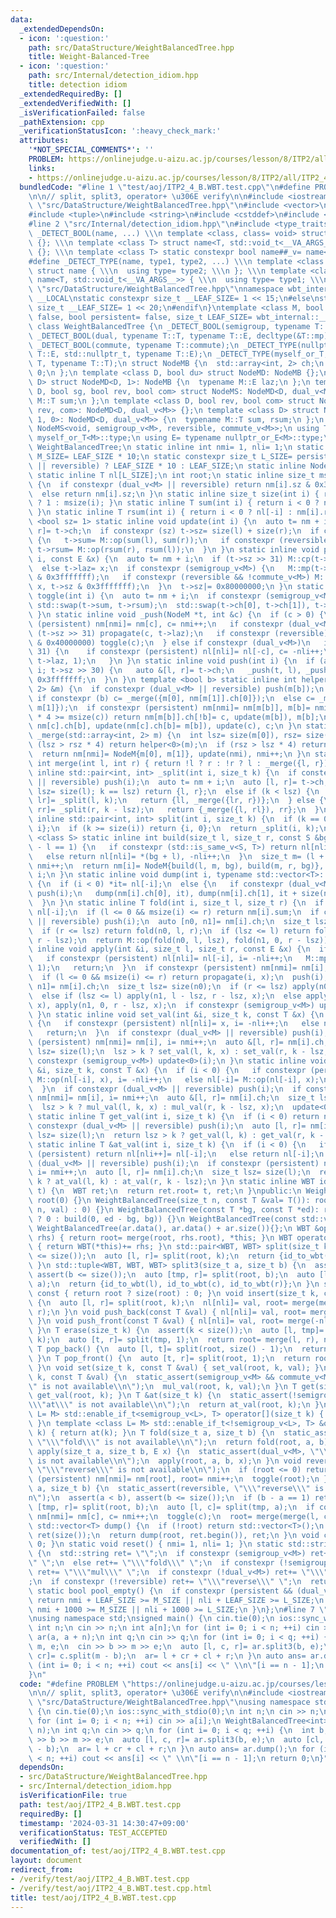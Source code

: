 ```yaml
---
data:
  _extendedDependsOn:
  - icon: ':question:'
    path: src/DataStructure/WeightBalancedTree.hpp
    title: Weight-Balanced-Tree
  - icon: ':question:'
    path: src/Internal/detection_idiom.hpp
    title: detection idiom
  _extendedRequiredBy: []
  _extendedVerifiedWith: []
  _isVerificationFailed: false
  _pathExtension: cpp
  _verificationStatusIcon: ':heavy_check_mark:'
  attributes:
    '*NOT_SPECIAL_COMMENTS*': ''
    PROBLEM: https://onlinejudge.u-aizu.ac.jp/courses/lesson/8/ITP2/all/ITP2_4_B
    links:
    - https://onlinejudge.u-aizu.ac.jp/courses/lesson/8/ITP2/all/ITP2_4_B
  bundledCode: "#line 1 \"test/aoj/ITP2_4_B.WBT.test.cpp\"\n#define PROBLEM \"https://onlinejudge.u-aizu.ac.jp/courses/lesson/8/ITP2/all/ITP2_4_B\"\
    \n\n// split, split3, operator+ \u306E verify\n\n#include <iostream>\n#line 2\
    \ \"src/DataStructure/WeightBalancedTree.hpp\"\n#include <vector>\n#include <array>\n\
    #include <tuple>\n#include <string>\n#include <cstddef>\n#include <cassert>\n\
    #line 2 \"src/Internal/detection_idiom.hpp\"\n#include <type_traits>\n#define\
    \ _DETECT_BOOL(name, ...) \\\n template <class, class= void> struct name: std::false_type\
    \ {}; \\\n template <class T> struct name<T, std::void_t<__VA_ARGS__>>: std::true_type\
    \ {}; \\\n template <class T> static constexpr bool name##_v= name<T>::value\n\
    #define _DETECT_TYPE(name, type1, type2, ...) \\\n template <class T, class= void>\
    \ struct name { \\\n  using type= type2; \\\n }; \\\n template <class T> struct\
    \ name<T, std::void_t<__VA_ARGS__>> { \\\n  using type= type1; \\\n }\n#line 9\
    \ \"src/DataStructure/WeightBalancedTree.hpp\"\nnamespace wbt_internal {\n#ifdef\
    \ __LOCAL\nstatic constexpr size_t __LEAF_SIZE= 1 << 15;\n#else\nstatic constexpr\
    \ size_t __LEAF_SIZE= 1 << 20;\n#endif\n}\ntemplate <class M, bool reversible=\
    \ false, bool persistent= false, size_t LEAF_SIZE= wbt_internal::__LEAF_SIZE>\
    \ class WeightBalancedTree {\n _DETECT_BOOL(semigroup, typename T::T, decltype(&T::op));\n\
    \ _DETECT_BOOL(dual, typename T::T, typename T::E, decltype(&T::mp), decltype(&T::cp));\n\
    \ _DETECT_BOOL(commute, typename T::commute);\n _DETECT_TYPE(nullptr_or_E, typename\
    \ T::E, std::nullptr_t, typename T::E);\n _DETECT_TYPE(myself_or_T, typename T::T,\
    \ T, typename T::T);\n struct NodeMB {\n  std::array<int, 2> ch;\n  size_t sz=\
    \ 0;\n };\n template <class D, bool du> struct NodeMD: NodeMB {};\n template <class\
    \ D> struct NodeMD<D, 1>: NodeMB {\n  typename M::E laz;\n };\n template <class\
    \ D, bool sg, bool rev, bool com> struct NodeMS: NodeMD<D, dual_v<M>> {\n  typename\
    \ M::T sum;\n };\n template <class D, bool rev, bool com> struct NodeMS<D, 0,\
    \ rev, com>: NodeMD<D, dual_v<M>> {};\n template <class D> struct NodeMS<D, 1,\
    \ 1, 0>: NodeMD<D, dual_v<M>> {\n  typename M::T sum, rsum;\n };\n using NodeM=\
    \ NodeMS<void, semigroup_v<M>, reversible, commute_v<M>>;\n using T= typename\
    \ myself_or_T<M>::type;\n using E= typename nullptr_or_E<M>::type;\n using WBT=\
    \ WeightBalancedTree;\n static inline int nmi= 1, nli= 1;\n static constexpr size_t\
    \ M_SIZE= LEAF_SIZE * 10;\n static constexpr size_t L_SIZE= persistent && (dual_v<M>\
    \ || reversible) ? LEAF_SIZE * 10 : LEAF_SIZE;\n static inline NodeM nm[M_SIZE];\n\
    \ static inline T nl[L_SIZE];\n int root;\n static inline size_t msize(int i)\
    \ {\n  if constexpr (dual_v<M> || reversible) return nm[i].sz & 0x3fffffff;\n\
    \  else return nm[i].sz;\n }\n static inline size_t size(int i) { return i < 0\
    \ ? 1 : msize(i); }\n static inline T sum(int i) { return i < 0 ? nl[-i] : nm[i].sum;\
    \ }\n static inline T rsum(int i) { return i < 0 ? nl[-i] : nm[i].rsum; }\n template\
    \ <bool sz= 1> static inline void update(int i) {\n  auto t= nm + i;\n  auto [l,\
    \ r]= t->ch;\n  if constexpr (sz) t->sz= size(l) + size(r);\n  if constexpr (semigroup_v<M>)\
    \ {\n   t->sum= M::op(sum(l), sum(r));\n   if constexpr (reversible && !commute_v<M>)\
    \ t->rsum= M::op(rsum(r), rsum(l));\n  }\n }\n static inline void propagate(int\
    \ i, const E &x) {\n  auto t= nm + i;\n  if (t->sz >> 31) M::cp(t->laz, x);\n\
    \  else t->laz= x;\n  if constexpr (semigroup_v<M>) {\n   M::mp(t->sum, x, t->sz\
    \ & 0x3fffffff);\n   if constexpr (reversible && !commute_v<M>) M::mp(t->rsum,\
    \ x, t->sz & 0x3fffffff);\n  }\n  t->sz|= 0x80000000;\n }\n static inline void\
    \ toggle(int i) {\n  auto t= nm + i;\n  if constexpr (semigroup_v<M> && !commute_v<M>)\
    \ std::swap(t->sum, t->rsum);\n  std::swap(t->ch[0], t->ch[1]), t->sz^= 0x40000000;\n\
    \ }\n static inline void _push(NodeM *t, int &c) {\n  if (c > 0) {\n   if constexpr\
    \ (persistent) nm[nmi]= nm[c], c= nmi++;\n   if constexpr (dual_v<M>)\n    if\
    \ (t->sz >> 31) propagate(c, t->laz);\n   if constexpr (reversible)\n    if (t->sz\
    \ & 0x40000000) toggle(c);\n  } else if constexpr (dual_v<M>)\n   if (t->sz >>\
    \ 31) {\n    if constexpr (persistent) nl[nli]= nl[-c], c= -nli++;\n    M::mp(nl[-c],\
    \ t->laz, 1);\n   }\n }\n static inline void push(int i) {\n  if (auto t= nm +\
    \ i; t->sz >> 30) {\n   auto &[l, r]= t->ch;\n   _push(t, l), _push(t, r), t->sz&=\
    \ 0x3fffffff;\n  }\n }\n template <bool b> static inline int helper(std::array<int,\
    \ 2> &m) {\n  if constexpr (dual_v<M> || reversible) push(m[b]);\n  int c;\n \
    \ if constexpr (b) c= _merge({m[0], nm[m[1]].ch[0]});\n  else c= _merge({nm[m[0]].ch[1],\
    \ m[1]});\n  if constexpr (persistent) nm[nmi]= nm[m[b]], m[b]= nmi++;\n  if (size(nm[m[b]].ch[b])\
    \ * 4 >= msize(c)) return nm[m[b]].ch[!b]= c, update(m[b]), m[b];\n  return nm[m[b]].ch[!b]=\
    \ nm[c].ch[b], update(nm[c].ch[b]= m[b]), update(c), c;\n }\n static inline int\
    \ _merge(std::array<int, 2> m) {\n  int lsz= size(m[0]), rsz= size(m[1]);\n  if\
    \ (lsz > rsz * 4) return helper<0>(m);\n  if (rsz > lsz * 4) return helper<1>(m);\n\
    \  return nm[nmi]= NodeM{m[0], m[1]}, update(nmi), nmi++;\n }\n static inline\
    \ int merge(int l, int r) { return !l ? r : !r ? l : _merge({l, r}); }\n static\
    \ inline std::pair<int, int> _split(int i, size_t k) {\n  if constexpr (dual_v<M>\
    \ || reversible) push(i);\n  auto t= nm + i;\n  auto [l, r]= t->ch;\n  if (size_t\
    \ lsz= size(l); k == lsz) return {l, r};\n  else if (k < lsz) {\n   auto [ll,\
    \ lr]= _split(l, k);\n   return {ll, _merge({lr, r})};\n  } else {\n   auto [rl,\
    \ rr]= _split(r, k - lsz);\n   return {_merge({l, rl}), rr};\n  }\n }\n static\
    \ inline std::pair<int, int> split(int i, size_t k) {\n  if (k == 0) return {0,\
    \ i};\n  if (k >= size(i)) return {i, 0};\n  return _split(i, k);\n }\n template\
    \ <class S> static inline int build(size_t l, size_t r, const S &bg) {\n  if (r\
    \ - l == 1) {\n   if constexpr (std::is_same_v<S, T>) return nl[nli]= bg, -nli++;\n\
    \   else return nl[nli]= *(bg + l), -nli++;\n  }\n  size_t m= (l + r) / 2, i=\
    \ nmi++;\n  return nm[i]= NodeM{build(l, m, bg), build(m, r, bg)}, update(i),\
    \ i;\n }\n static inline void dump(int i, typename std::vector<T>::iterator it)\
    \ {\n  if (i < 0) *it= nl[-i];\n  else {\n   if constexpr (dual_v<M> || reversible)\
    \ push(i);\n   dump(nm[i].ch[0], it), dump(nm[i].ch[1], it + size(nm[i].ch[0]));\n\
    \  }\n }\n static inline T fold(int i, size_t l, size_t r) {\n  if (i < 0) return\
    \ nl[-i];\n  if (l <= 0 && msize(i) <= r) return nm[i].sum;\n  if constexpr (dual_v<M>\
    \ || reversible) push(i);\n  auto [n0, n1]= nm[i].ch;\n  size_t lsz= size(n0);\n\
    \  if (r <= lsz) return fold(n0, l, r);\n  if (lsz <= l) return fold(n1, l - lsz,\
    \ r - lsz);\n  return M::op(fold(n0, l, lsz), fold(n1, 0, r - lsz));\n }\n static\
    \ inline void apply(int &i, size_t l, size_t r, const E &x) {\n  if (i < 0) {\n\
    \   if constexpr (persistent) nl[nli]= nl[-i], i= -nli++;\n   M::mp(nl[-i], x,\
    \ 1);\n   return;\n  }\n  if constexpr (persistent) nm[nmi]= nm[i], i= nmi++;\n\
    \  if (l <= 0 && msize(i) <= r) return propagate(i, x);\n  push(i);\n  auto &[n0,\
    \ n1]= nm[i].ch;\n  size_t lsz= size(n0);\n  if (r <= lsz) apply(n0, l, r, x);\n\
    \  else if (lsz <= l) apply(n1, l - lsz, r - lsz, x);\n  else apply(n0, l, lsz,\
    \ x), apply(n1, 0, r - lsz, x);\n  if constexpr (semigroup_v<M>) update<0>(i);\n\
    \ }\n static inline void set_val(int &i, size_t k, const T &x) {\n  if (i < 0)\
    \ {\n   if constexpr (persistent) nl[nli]= x, i= -nli++;\n   else nl[-i]= x;\n\
    \   return;\n  }\n  if constexpr (dual_v<M> || reversible) push(i);\n  if constexpr\
    \ (persistent) nm[nmi]= nm[i], i= nmi++;\n  auto &[l, r]= nm[i].ch;\n  size_t\
    \ lsz= size(l);\n  lsz > k ? set_val(l, k, x) : set_val(r, k - lsz, x);\n  if\
    \ constexpr (semigroup_v<M>) update<0>(i);\n }\n static inline void mul_val(int\
    \ &i, size_t k, const T &x) {\n  if (i < 0) {\n   if constexpr (persistent) nl[nli]=\
    \ M::op(nl[-i], x), i= -nli++;\n   else nl[-i]= M::op(nl[-i], x);\n   return;\n\
    \  }\n  if constexpr (dual_v<M> || reversible) push(i);\n  if constexpr (persistent)\
    \ nm[nmi]= nm[i], i= nmi++;\n  auto &[l, r]= nm[i].ch;\n  size_t lsz= size(l);\n\
    \  lsz > k ? mul_val(l, k, x) : mul_val(r, k - lsz, x);\n  update<0>(i);\n }\n\
    \ static inline T get_val(int i, size_t k) {\n  if (i < 0) return nl[-i];\n  if\
    \ constexpr (dual_v<M> || reversible) push(i);\n  auto [l, r]= nm[i].ch;\n  size_t\
    \ lsz= size(l);\n  return lsz > k ? get_val(l, k) : get_val(r, k - lsz);\n }\n\
    \ static inline T &at_val(int i, size_t k) {\n  if (i < 0) {\n   if constexpr\
    \ (persistent) return nl[nli++]= nl[-i];\n   else return nl[-i];\n  }\n  if constexpr\
    \ (dual_v<M> || reversible) push(i);\n  if constexpr (persistent) nm[nmi]= nm[i],\
    \ i= nmi++;\n  auto [l, r]= nm[i].ch;\n  size_t lsz= size(l);\n  return lsz >\
    \ k ? at_val(l, k) : at_val(r, k - lsz);\n }\n static inline WBT id_to_wbt(int\
    \ t) {\n  WBT ret;\n  return ret.root= t, ret;\n }\npublic:\n WeightBalancedTree():\
    \ root(0) {}\n WeightBalancedTree(size_t n, const T &val= T()): root(n ? build(0,\
    \ n, val) : 0) {}\n WeightBalancedTree(const T *bg, const T *ed): root(bg == ed\
    \ ? 0 : build(0, ed - bg, bg)) {}\n WeightBalancedTree(const std::vector<T> &ar):\
    \ WeightBalancedTree(ar.data(), ar.data() + ar.size()){};\n WBT &operator+=(WBT\
    \ rhs) { return root= merge(root, rhs.root), *this; }\n WBT operator+(WBT rhs)\
    \ { return WBT(*this)+= rhs; }\n std::pair<WBT, WBT> split(size_t k) {\n  assert(k\
    \ <= size());\n  auto [l, r]= split(root, k);\n  return {id_to_wbt(l), id_to_wbt(r)};\n\
    \ }\n std::tuple<WBT, WBT, WBT> split3(size_t a, size_t b) {\n  assert(a < b),\
    \ assert(b <= size());\n  auto [tmp, r]= split(root, b);\n  auto [l, c]= split(tmp,\
    \ a);\n  return {id_to_wbt(l), id_to_wbt(c), id_to_wbt(r)};\n }\n size_t size()\
    \ const { return root ? size(root) : 0; }\n void insert(size_t k, const T &val)\
    \ {\n  auto [l, r]= split(root, k);\n  nl[nli]= val, root= merge(merge(l, -nli++),\
    \ r);\n }\n void push_back(const T &val) { nl[nli]= val, root= merge(root, -nli++);\
    \ }\n void push_front(const T &val) { nl[nli]= val, root= merge(-nli++, root);\
    \ }\n T erase(size_t k) {\n  assert(k < size());\n  auto [l, tmp]= split(root,\
    \ k);\n  auto [t, r]= split(tmp, 1);\n  return root= merge(l, r), nl[-t];\n }\n\
    \ T pop_back() {\n  auto [l, t]= split(root, size() - 1);\n  return root= l, nl[-t];\n\
    \ }\n T pop_front() {\n  auto [t, r]= split(root, 1);\n  return root= r, nl[-t];\n\
    \ }\n void set(size_t k, const T &val) { set_val(root, k, val); }\n void mul(size_t\
    \ k, const T &val) {\n  static_assert(semigroup_v<M> && commute_v<M>, \"\\\"mul\\\
    \" is not available\\n\");\n  mul_val(root, k, val);\n }\n T get(size_t k) { return\
    \ get_val(root, k); }\n T &at(size_t k) {\n  static_assert(!semigroup_v<M>, \"\
    \\\"at\\\" is not available\\n\");\n  return at_val(root, k);\n }\n template <class\
    \ L= M> std::enable_if_t<semigroup_v<L>, T> operator[](size_t k) { return get(k);\
    \ }\n template <class L= M> std::enable_if_t<!semigroup_v<L>, T> &operator[](size_t\
    \ k) { return at(k); }\n T fold(size_t a, size_t b) {\n  static_assert(semigroup_v<M>,\
    \ \"\\\"fold\\\" is not available\\n\");\n  return fold(root, a, b);\n }\n void\
    \ apply(size_t a, size_t b, E x) {\n  static_assert(dual_v<M>, \"\\\"apply\\\"\
    \ is not available\\n\");\n  apply(root, a, b, x);\n }\n void reverse() {\n  static_assert(reversible,\
    \ \"\\\"reverse\\\" is not available\\n\");\n  if (root <= 0) return;\n  if constexpr\
    \ (persistent) nm[nmi]= nm[root], root= nmi++;\n  toggle(root);\n }\n void reverse(size_t\
    \ a, size_t b) {\n  static_assert(reversible, \"\\\"reverse\\\" is not available\\\
    n\");\n  assert(a < b), assert(b <= size());\n  if (b - a == 1) return;\n  auto\
    \ [tmp, r]= split(root, b);\n  auto [l, c]= split(tmp, a);\n  if constexpr (persistent)\
    \ nm[nmi]= nm[c], c= nmi++;\n  toggle(c);\n  root= merge(merge(l, c), r);\n }\n\
    \ std::vector<T> dump() {\n  if (!root) return std::vector<T>();\n  std::vector<T>\
    \ ret(size());\n  return dump(root, ret.begin()), ret;\n }\n void clear() { root=\
    \ 0; }\n static void reset() { nmi= 1, nli= 1; }\n static std::string which_unavailable()\
    \ {\n  std::string ret= \"\";\n  if constexpr (semigroup_v<M>) ret+= \"\\\"at\\\
    \" \";\n  else ret+= \"\\\"fold\\\" \";\n  if constexpr (!semigroup_v<M> || !commute_v<M>)\
    \ ret+= \"\\\"mul\\\" \";\n  if constexpr (!dual_v<M>) ret+= \"\\\"apply\\\" \"\
    ;\n  if constexpr (!reversible) ret+= \"\\\"reverse\\\" \";\n  return ret;\n }\n\
    \ static bool pool_empty() {\n  if constexpr (persistent && (dual_v<M> || reversible))\
    \ return nmi + LEAF_SIZE >= M_SIZE || nli + LEAF_SIZE >= L_SIZE;\n  else return\
    \ nmi + 1000 >= M_SIZE || nli + 1000 >= L_SIZE;\n }\n};\n#line 7 \"test/aoj/ITP2_4_B.WBT.test.cpp\"\
    \nusing namespace std;\nsigned main() {\n cin.tie(0);\n ios::sync_with_stdio(0);\n\
    \ int n;\n cin >> n;\n int a[n];\n for (int i= 0; i < n; ++i) cin >> a[i];\n WeightBalancedTree<int>\
    \ ar(a, a + n);\n int q;\n cin >> q;\n for (int i= 0; i < q; ++i) {\n  int b,\
    \ m, e;\n  cin >> b >> m >> e;\n  auto [l, c, r]= ar.split3(b, e);\n  auto [cl,\
    \ cr]= c.split(m - b);\n  ar= l + cr + cl + r;\n }\n auto ans= ar.dump();\n for\
    \ (int i= 0; i < n; ++i) cout << ans[i] << \" \\n\"[i == n - 1];\n return 0;\n\
    }\n"
  code: "#define PROBLEM \"https://onlinejudge.u-aizu.ac.jp/courses/lesson/8/ITP2/all/ITP2_4_B\"\
    \n\n// split, split3, operator+ \u306E verify\n\n#include <iostream>\n#include\
    \ \"src/DataStructure/WeightBalancedTree.hpp\"\nusing namespace std;\nsigned main()\
    \ {\n cin.tie(0);\n ios::sync_with_stdio(0);\n int n;\n cin >> n;\n int a[n];\n\
    \ for (int i= 0; i < n; ++i) cin >> a[i];\n WeightBalancedTree<int> ar(a, a +\
    \ n);\n int q;\n cin >> q;\n for (int i= 0; i < q; ++i) {\n  int b, m, e;\n  cin\
    \ >> b >> m >> e;\n  auto [l, c, r]= ar.split3(b, e);\n  auto [cl, cr]= c.split(m\
    \ - b);\n  ar= l + cr + cl + r;\n }\n auto ans= ar.dump();\n for (int i= 0; i\
    \ < n; ++i) cout << ans[i] << \" \\n\"[i == n - 1];\n return 0;\n}"
  dependsOn:
  - src/DataStructure/WeightBalancedTree.hpp
  - src/Internal/detection_idiom.hpp
  isVerificationFile: true
  path: test/aoj/ITP2_4_B.WBT.test.cpp
  requiredBy: []
  timestamp: '2024-03-31 14:30:47+09:00'
  verificationStatus: TEST_ACCEPTED
  verifiedWith: []
documentation_of: test/aoj/ITP2_4_B.WBT.test.cpp
layout: document
redirect_from:
- /verify/test/aoj/ITP2_4_B.WBT.test.cpp
- /verify/test/aoj/ITP2_4_B.WBT.test.cpp.html
title: test/aoj/ITP2_4_B.WBT.test.cpp
---
```

